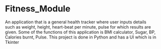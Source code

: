 # Fitness_Module
An application that is a general health tracker where user inputs details such as weight, height, heart-beat per minute, pulse for which results are given. Some of the functions of this application is BMI calculator, Sugar, BP, Calories burnt, Pulse. This project is done in Python and has a UI which is in Tkinter
